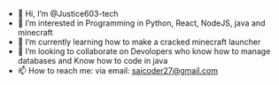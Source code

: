 - 👋 Hi, I’m @Justice603-tech
- 👀 I’m interested in Programming in Python, React, NodeJS, java and minecraft
- 🌱 I’m currently learning how to make a cracked minecraft launcher
- 💞️ I’m looking to collaborate on Devolopers who know how to manage databases and Know how to code in java
- 📫 How to reach me: via email: saicoder27@gmail.com

<!---
Justice603-tech/Justice603-tech is a ✨ special ✨ repository because its `README.md` (this file) appears on your GitHub profile.
You can click the Preview link to take a look at your changes.
--->
